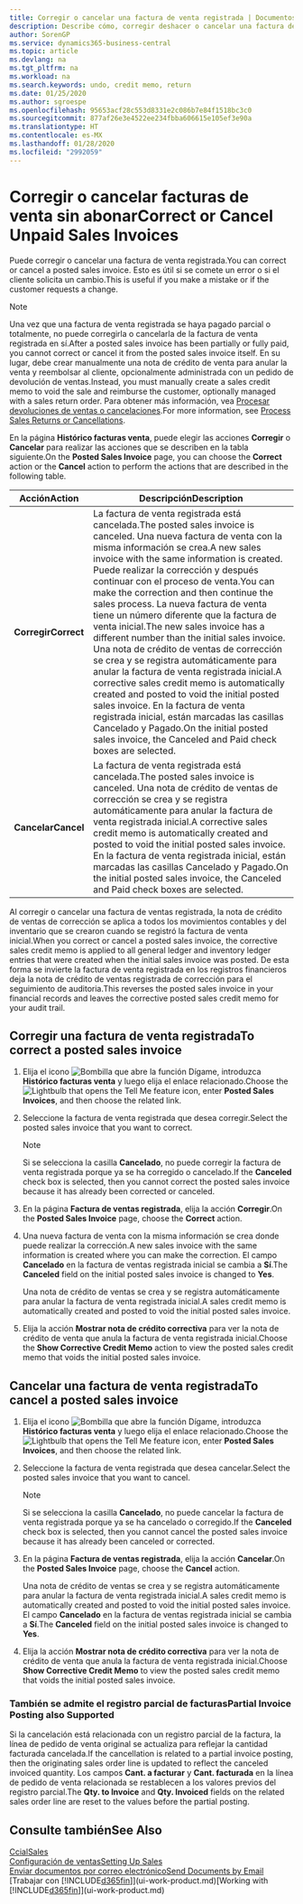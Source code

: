 ```yaml
---
title: Corregir o cancelar una factura de venta registrada | Documentos de Microsoft
description: Describe cómo, corregir deshacer o cancelar una factura de venta registrada y aplicar una nota de crédito de venta.
author: SorenGP
ms.service: dynamics365-business-central
ms.topic: article
ms.devlang: na
ms.tgt_pltfrm: na
ms.workload: na
ms.search.keywords: undo, credit memo, return
ms.date: 01/25/2020
ms.author: sgroespe
ms.openlocfilehash: 95653acf28c553d8331e2c086b7e84f1518bc3c0
ms.sourcegitcommit: 877af26e3e4522ee234fbba606615e105ef3e90a
ms.translationtype: HT
ms.contentlocale: es-MX
ms.lasthandoff: 01/28/2020
ms.locfileid: "2992059"
---
```

# <a name="correct-or-cancel-unpaid-sales-invoices"></a><span data-ttu-id="491de-103">Corregir o cancelar facturas de venta sin abonar</span><span class="sxs-lookup"><span data-stu-id="491de-103">Correct or Cancel Unpaid Sales Invoices</span></span>
<span data-ttu-id="491de-104">Puede corregir o cancelar una factura de venta registrada.</span><span class="sxs-lookup"><span data-stu-id="491de-104">You can correct or cancel a posted sales invoice.</span></span> <span data-ttu-id="491de-105">Esto es útil si se comete un error o si el cliente solicita un cambio.</span><span class="sxs-lookup"><span data-stu-id="491de-105">This is useful if you make a mistake or if the customer requests a change.</span></span>

> [!NOTE]  
>   <span data-ttu-id="491de-106">Una vez que una factura de venta registrada se haya pagado parcial o totalmente, no puede corregirla o cancelarla de la factura de venta registrada en sí.</span><span class="sxs-lookup"><span data-stu-id="491de-106">After a posted sales invoice has been partially or fully paid, you cannot correct or cancel it from the posted sales invoice itself.</span></span> <span data-ttu-id="491de-107">En su lugar, debe crear manualmente una nota de crédito de venta para anular la venta y reembolsar al cliente, opcionalmente administrada con un pedido de devolución de ventas.</span><span class="sxs-lookup"><span data-stu-id="491de-107">Instead, you must manually create a sales credit memo to void the sale and reimburse the customer, optionally managed with a sales return order.</span></span> <span data-ttu-id="491de-108">Para obtener más información, vea [Procesar devoluciones de ventas o cancelaciones](sales-how-process-sales-returns-cancellations.md).</span><span class="sxs-lookup"><span data-stu-id="491de-108">For more information, see [Process Sales Returns or Cancellations](sales-how-process-sales-returns-cancellations.md).</span></span>

<span data-ttu-id="491de-109">En la página **Histórico facturas venta**, puede elegir las acciones **Corregir** o **Cancelar** para realizar las acciones que se describen en la tabla siguiente.</span><span class="sxs-lookup"><span data-stu-id="491de-109">On the **Posted Sales Invoice** page, you can choose the **Correct** action or the **Cancel** action to perform the actions that are described in the following table.</span></span>

| <span data-ttu-id="491de-110">Acción</span><span class="sxs-lookup"><span data-stu-id="491de-110">Action</span></span> | <span data-ttu-id="491de-111">Descripción</span><span class="sxs-lookup"><span data-stu-id="491de-111">Description</span></span> |
| --- | --- |
| <span data-ttu-id="491de-112">**Corregir**</span><span class="sxs-lookup"><span data-stu-id="491de-112">**Correct**</span></span> |<span data-ttu-id="491de-113">La factura de venta registrada está cancelada.</span><span class="sxs-lookup"><span data-stu-id="491de-113">The posted sales invoice is canceled.</span></span> <span data-ttu-id="491de-114">Una nueva factura de venta con la misma información se crea.</span><span class="sxs-lookup"><span data-stu-id="491de-114">A new sales invoice with the same information is created.</span></span> <span data-ttu-id="491de-115">Puede realizar la corrección y después continuar con el proceso de venta.</span><span class="sxs-lookup"><span data-stu-id="491de-115">You can make the correction and then continue the sales process.</span></span> <span data-ttu-id="491de-116">La nueva factura de venta tiene un número diferente que la factura de venta inicial.</span><span class="sxs-lookup"><span data-stu-id="491de-116">The new sales invoice has a different number than the initial sales invoice.</span></span> <span data-ttu-id="491de-117">Una nota de crédito de ventas de corrección se crea y se registra automáticamente para anular la factura de venta registrada inicial.</span><span class="sxs-lookup"><span data-stu-id="491de-117">A corrective sales credit memo is automatically created and posted to void the initial posted sales invoice.</span></span> <span data-ttu-id="491de-118">En la factura de venta registrada inicial, están marcadas las casillas Cancelado y Pagado.</span><span class="sxs-lookup"><span data-stu-id="491de-118">On the initial posted sales invoice, the Canceled and Paid check boxes are selected.</span></span> |
| <span data-ttu-id="491de-119">**Cancelar**</span><span class="sxs-lookup"><span data-stu-id="491de-119">**Cancel**</span></span> |<span data-ttu-id="491de-120">La factura de venta registrada está cancelada.</span><span class="sxs-lookup"><span data-stu-id="491de-120">The posted sales invoice is canceled.</span></span> <span data-ttu-id="491de-121">Una nota de crédito de ventas de corrección se crea y se registra automáticamente para anular la factura de venta registrada inicial.</span><span class="sxs-lookup"><span data-stu-id="491de-121">A corrective sales credit memo is automatically created and posted to void the initial posted sales invoice.</span></span> <span data-ttu-id="491de-122">En la factura de venta registrada inicial, están marcadas las casillas Cancelado y Pagado.</span><span class="sxs-lookup"><span data-stu-id="491de-122">On the initial posted sales invoice, the Canceled and Paid check boxes are selected.</span></span> |

<span data-ttu-id="491de-123">Al corregir o cancelar una factura de ventas registrada, la nota de crédito de ventas de corrección se aplica a todos los movimientos contables y del inventario que se crearon cuando se registró la factura de venta inicial.</span><span class="sxs-lookup"><span data-stu-id="491de-123">When you correct or cancel a posted sales invoice, the corrective sales credit memo is applied to all general ledger and inventory ledger entries that were created when the initial sales invoice was posted.</span></span> <span data-ttu-id="491de-124">De esta forma se invierte la factura de venta registrada en los registros financieros deja la nota de crédito de ventas registrada de corrección para el seguimiento de auditoria.</span><span class="sxs-lookup"><span data-stu-id="491de-124">This reverses the posted sales invoice in your financial records and leaves the corrective posted sales credit memo for your audit trail.</span></span>

## <a name="to-correct-a-posted-sales-invoice"></a><span data-ttu-id="491de-125">Corregir una factura de venta registrada</span><span class="sxs-lookup"><span data-stu-id="491de-125">To correct a posted sales invoice</span></span>
1. <span data-ttu-id="491de-126">Elija el icono ![Bombilla que abre la función Dígame](media/ui-search/search_small.png "Dígame qué desea hacer"), introduzca **Histórico facturas venta** y luego elija el enlace relacionado.</span><span class="sxs-lookup"><span data-stu-id="491de-126">Choose the ![Lightbulb that opens the Tell Me feature](media/ui-search/search_small.png "Tell me what you want to do") icon, enter **Posted Sales Invoices**, and then choose the related link.</span></span>  
2. <span data-ttu-id="491de-127">Seleccione la factura de venta registrada que desea corregir.</span><span class="sxs-lookup"><span data-stu-id="491de-127">Select the posted sales invoice that you want to correct.</span></span>

    > [!NOTE]  
    >   <span data-ttu-id="491de-128">Si se selecciona la casilla **Cancelado**, no puede corregir la factura de venta registrada porque ya se ha corregido o cancelado.</span><span class="sxs-lookup"><span data-stu-id="491de-128">If the **Canceled** check box is selected, then you cannot correct the posted sales invoice because it has already been corrected or canceled.</span></span>
3. <span data-ttu-id="491de-129">En la página **Factura de ventas registrada**, elija la acción **Corregir**.</span><span class="sxs-lookup"><span data-stu-id="491de-129">On the **Posted Sales Invoice** page, choose the **Correct** action.</span></span>  
4. <span data-ttu-id="491de-130">Una nueva factura de venta con la misma información se crea donde puede realizar la corrección.</span><span class="sxs-lookup"><span data-stu-id="491de-130">A new sales invoice with the same information is created where you can make the correction.</span></span> <span data-ttu-id="491de-131">El campo **Cancelado** en la factura de ventas registrada inicial se cambia a **Sí**.</span><span class="sxs-lookup"><span data-stu-id="491de-131">The **Canceled** field on the initial posted sales invoice is changed to **Yes**.</span></span>

    <span data-ttu-id="491de-132">Una nota de crédito de ventas se crea y se registra automáticamente para anular la factura de venta registrada inicial.</span><span class="sxs-lookup"><span data-stu-id="491de-132">A sales credit memo is automatically created and posted to void the initial posted sales invoice.</span></span>
5. <span data-ttu-id="491de-133">Elija la acción **Mostrar nota de crédito correctiva** para ver la nota de crédito de venta que anula la factura de venta registrada inicial.</span><span class="sxs-lookup"><span data-stu-id="491de-133">Choose the **Show Corrective Credit Memo** action to view the posted sales credit memo that voids the initial posted sales invoice.</span></span>

## <a name="to-cancel-a-posted-sales-invoice"></a><span data-ttu-id="491de-134">Cancelar una factura de venta registrada</span><span class="sxs-lookup"><span data-stu-id="491de-134">To cancel a posted sales invoice</span></span>
1. <span data-ttu-id="491de-135">Elija el icono ![Bombilla que abre la función Dígame](media/ui-search/search_small.png "Dígame qué desea hacer"), introduzca **Histórico facturas venta** y luego elija el enlace relacionado.</span><span class="sxs-lookup"><span data-stu-id="491de-135">Choose the ![Lightbulb that opens the Tell Me feature](media/ui-search/search_small.png "Tell me what you want to do") icon, enter **Posted Sales Invoices**, and then choose the related link.</span></span>  
2. <span data-ttu-id="491de-136">Seleccione la factura de venta registrada que desea cancelar.</span><span class="sxs-lookup"><span data-stu-id="491de-136">Select the posted sales invoice that you want to cancel.</span></span>

    > [!NOTE]  
    >   <span data-ttu-id="491de-137">Si se selecciona la casilla **Cancelado**, no puede cancelar la factura de venta registrada porque ya se ha cancelado o corregido.</span><span class="sxs-lookup"><span data-stu-id="491de-137">If the **Canceled** check box is selected, then you cannot cancel the posted sales invoice because it has already been canceled or corrected.</span></span>
3. <span data-ttu-id="491de-138">En la página **Factura de ventas registrada**, elija la acción **Cancelar**.</span><span class="sxs-lookup"><span data-stu-id="491de-138">On the **Posted Sales Invoice** page, choose the **Cancel** action.</span></span>

    <span data-ttu-id="491de-139">Una nota de crédito de ventas se crea y se registra automáticamente para anular la factura de venta registrada inicial.</span><span class="sxs-lookup"><span data-stu-id="491de-139">A sales credit memo is automatically created and posted to void the initial posted sales invoice.</span></span> <span data-ttu-id="491de-140">El campo **Cancelado** en la factura de ventas registrada inicial se cambia a **Sí**.</span><span class="sxs-lookup"><span data-stu-id="491de-140">The **Canceled** field on the initial posted sales invoice is changed to **Yes**.</span></span>
4. <span data-ttu-id="491de-141">Elija la acción **Mostrar nota de crédito correctiva** para ver la nota de crédito de venta que anula la factura de venta registrada inicial.</span><span class="sxs-lookup"><span data-stu-id="491de-141">Choose **Show Corrective Credit Memo** to view the posted sales credit memo that voids the initial posted sales invoice.</span></span>

### <a name="partial-invoice-posting-also-supported"></a><span data-ttu-id="491de-142">También se admite el registro parcial de facturas</span><span class="sxs-lookup"><span data-stu-id="491de-142">Partial Invoice Posting also Supported</span></span>
<span data-ttu-id="491de-143">Si la cancelación está relacionada con un registro parcial de la factura, la línea de pedido de venta original se actualiza para reflejar la cantidad facturada cancelada.</span><span class="sxs-lookup"><span data-stu-id="491de-143">If the cancellation is related to a partial invoice posting, then the originating sales order line is updated to reflect the canceled invoiced quantity.</span></span> <span data-ttu-id="491de-144">Los campos **Cant. a facturar** y **Cant. facturada** en la línea de pedido de venta relacionada se restablecen a los valores previos del registro parcial.</span><span class="sxs-lookup"><span data-stu-id="491de-144">The **Qty. to Invoice** and **Qty. Invoiced** fields on the related sales order line are reset to the values before the partial posting.</span></span>

## <a name="see-also"></a><span data-ttu-id="491de-145">Consulte también</span><span class="sxs-lookup"><span data-stu-id="491de-145">See Also</span></span>
[<span data-ttu-id="491de-146">Ccial</span><span class="sxs-lookup"><span data-stu-id="491de-146">Sales</span></span>](sales-manage-sales.md)  
[<span data-ttu-id="491de-147">Configuración de ventas</span><span class="sxs-lookup"><span data-stu-id="491de-147">Setting Up Sales</span></span>](sales-setup-sales.md)  
[<span data-ttu-id="491de-148">Enviar documentos por correo electrónico</span><span class="sxs-lookup"><span data-stu-id="491de-148">Send Documents by Email</span></span>](ui-how-send-documents-email.md)  
<span data-ttu-id="491de-149">[Trabajar con [!INCLUDE[d365fin](includes/d365fin_md.md)]](ui-work-product.md)</span><span class="sxs-lookup"><span data-stu-id="491de-149">[Working with [!INCLUDE[d365fin](includes/d365fin_md.md)]](ui-work-product.md)</span></span>
